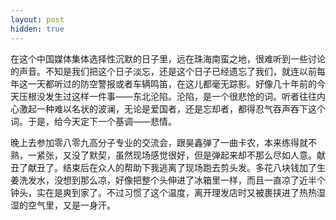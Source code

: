 ```yaml
---
layout: post
hidden: true
---
```


在这个中国媒体集体选择性沉默的日子里，远在珠海南蛮之地，很难听到一些讨论的声音。不知是我们把这个日子淡忘，还是这个日子已经遗忘了我们，就连以前每年这一天都听过的防空警报或者车辆鸣笛，在这儿都毫无踪影。好像几十年前的今天压根没发生过这样一件事——东北沦陷。沦陷，是一个很悲怆的词。听者往往内心激起一种难以名状的波澜，无论是爱国者，还是忘却者，都得忍气吞声吞下这个词。于是，给今天定下一个基调——悲情。

晚上去参加零八零九高分子专业的交流会，跟昊鑫弹了一曲卡农，本来练得就不熟，一紧张，又没了默契，虽然现场感觉很好，但是弹起来却不那么尽如人意。献丑了献丑了。结束后在众人的帮助下我逃离了现场跑去剪头发。多花八块钱加了生姜洗发水，没想到那么凉，好像把整个头伸进了冰箱里一样，而且一直凉了近半个钟头，实在是爽到家了。不过习惯了这个温度，离开理发店时又被裹挟进了热热湿湿的空气里，又是一身汗。